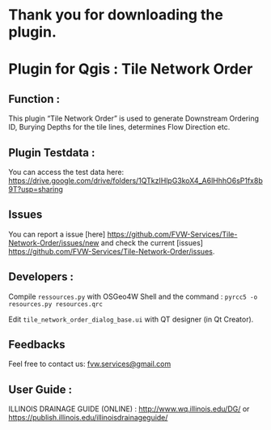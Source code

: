 # Thank you for downloading the plugin.

# Plugin for Qgis : Tile Network Order

## Function : 
This plugin “Tile Network Order” is used to generate Downstream Ordering ID, 
Burying Depths for the tile lines, determines Flow Direction etc.

## Plugin Testdata :
You can access the test data here: https://drive.google.com/drive/folders/1QTkzIHlpG3koX4_A6lHhhO6sP1fx8b9T?usp=sharing

## Issues
You can report a issue [here] https://github.com/FVW-Services/Tile-Network-Order/issues/new and check the current [issues] https://github.com/FVW-Services/Tile-Network-Order/issues.

## Developers :
Compile `ressources.py` with OSGeo4W Shell and the command : `pyrcc5 -o resources.py resources.qrc`

Edit `tile_network_order_dialog_base.ui` with QT designer (in Qt Creator).

## Feedbacks
Feel free to contact us: fvw.services@gmail.com

## User Guide :
ILLINOIS DRAINAGE GUIDE (ONLINE) : http://www.wq.illinois.edu/DG/ or https://publish.illinois.edu/illinoisdrainageguide/

